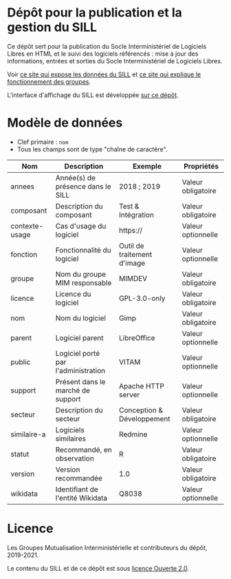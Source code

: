 # Dépôt pour la publication et la gestion du SILL

Ce dépôt sert pour la publication du Socle Interministériel de
Logiciels Libres en HTML et le suivi des logiciels référencés : mise à
jour des informations, entrées et sorties du Socle Interministériel de
Logiciels Libres.

Voir [ce site qui expose les données du
SILL](https://sill.etalab.gouv.fr) et [ce site qui explique le
fonctionnement des groupes](https://disic.github.io/sill/).

L'interface d'affichage du SILL est développée [sur ce
dépôt](https://github.com/etalab/sillweb).

# Modèle de données

- Clef primaire : `nom`
- Tous les champs sont de type "chaîne de caractère".

| Nom            | Description                         | Exemple                     | Propriétés         |
|----------------|-------------------------------------|-----------------------------|--------------------|
| annees         | Année(s) de présence dans le SILL   | 2018 ; 2019                 | Valeur obligatoire |
| composant      | Description du composant            | Test & Intégration          | Valeur obligatoire |
| contexte-usage | Cas d'usage du logiciel             | https://                    | Valeur optionnelle |
| fonction       | Fonctionnalité du logiciel          | Outil de traitement d'image | Valeur optionnelle |
| groupe         | Nom du groupe MIM responsable       | MIMDEV                      | Valeur obligatoire |
| licence        | Licence du logiciel                 | GPL-3.0-only                | Valeur obligatoire |
| nom            | Nom du logiciel                     | Gimp                        | Valeur obligatoire |
| parent         | Logiciel parent                     | LibreOffice                 | Valeur optionnelle |
| public         | Logiciel porté par l'administration | VITAM                       | Valeur optionnelle |
| support        | Présent dans le marché de support   | Apache HTTP server          | Valeur optionnelle |
| secteur        | Description du secteur              | Conception & Développement  | Valeur obligatoire |
| similaire-a    | Logiciels similaires                | Redmine                     | Valeur optionnelle |
| statut         | Recommandé, en observation          | R                           | Valeur obligatoire |
| version        | Version recommandée                 | 1.0                         | Valeur obligatoire |
| wikidata       | Identifiant de l'entité Wikidata    | Q8038                       | Valeur optionnelle |

# Licence

Les Groupes Mutualisation Interministérielle et contributeurs du dépôt, 2019-2021.

Le contenu du SILL et de ce dépôt est sous [licence Ouverte 2.0](LICENCE.md).
